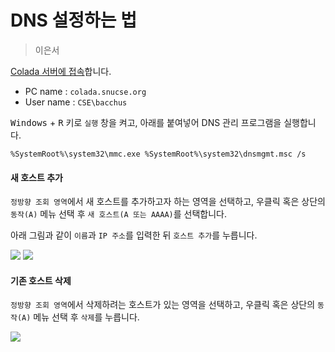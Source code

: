 DNS 설정하는 법
========
> 이은서

[Colada 서버에 접속](connect-windows-server-from-os-x.md)합니다.
- PC name   : `colada.snucse.org`
- User name : `CSE\bacchus`

<kbd>Windows</kbd> + <kbd>R</kbd> 키로 `실행` 창을 켜고, 아래를 붙여넣어 DNS
관리 프로그램을 실행합니다.
```
%SystemRoot%\system32\mmc.exe %SystemRoot%\system32\dnsmgmt.msc /s
```

#### 새 호스트 추가
`정방향 조회 영역`에서 새 호스트를 추가하고자 하는 영역을 선택하고, 우클릭 혹은
상단의 `동작(A)` 메뉴 선택 후 `새 호스트(A 또는 AAAA)`를 선택합니다.

아래 그림과 같이 `이름`과 `IP 주소`를 입력한 뒤 `호스트 추가`를 누릅니다.

![](img/dns-newrecord-1.png) ![](img/dns-newrecord-2.png)

#### 기존 호스트 삭제

`정방향 조회 영역`에서 삭제하려는 호스트가 있는 영역을 선택하고, 우클릭 혹은
상단의 `동작(A)` 메뉴 선택 후 `삭제`를 누릅니다.

![](img/dns-delete.png)
